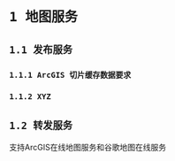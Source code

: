 # `1 地图服务`

## `1.1 发布服务`

### `1.1.1 ArcGIS 切片缓存数据要求`

### `1.1.2 XYZ`

## `1.2 转发服务`

支持ArcGIS在线地图服务和谷歌地图在线服务